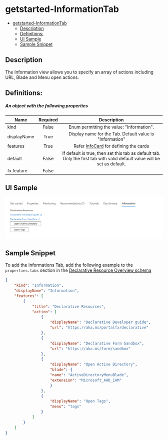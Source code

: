 <a name="getstarted-informationtab"></a>
# getstarted-InformationTab
* [getstarted-InformationTab](#getstarted-informationtab)
    * [Description](#getstarted-informationtab-description)
    * [Definitions:](#getstarted-informationtab-definitions)
    * [UI Sample](#getstarted-informationtab-ui-sample)
    * [Sample Snippet](#getstarted-informationtab-sample-snippet)

<a name="getstarted-informationtab-description"></a>
## Description
The Information view allows you to specify an array of actions including URL, Blade and Menu open actions.
<a name="getstarted-informationtab-definitions"></a>
## Definitions:
<a name="getstarted-informationtab-definitions-an-object-with-the-following-properties"></a>
##### An object with the following properties
| Name | Required | Description
| ---|:--:|:--:|
|kind|False|Enum permitting the value: "Information".
|displayName|True|Display name for the Tab. Default value is "Information"
|features|True|Refer [InfoCard](dx-getstarted-InfoTab-InfoCardReference.md) for defining the cards
|default|False|If default is true, then set this tab as default tab. Only the first tab with valid default value will be set as default.
|fx.feature|False|
<a name="getstarted-informationtab-ui-sample"></a>
## UI Sample
![alt-text](../media/dx/views/InformationTab.png )  
<a name="getstarted-informationtab-sample-snippet"></a>
## Sample Snippet
  To add the Informations Tab, add the following example to the `properties.tabs` section in the [Declarative Resource Overview schema](portalfx-declarative-overview.md#declarative-resource-overview-schema)

```json
{
    "kind": "Information",
    "displayName": "Information",
    "features": [
        {
            "title": "Declarative Resources",
            "action": [
                {
                    "displayName": "Declarative Developer guide",
                    "url": "https://aka.ms/portalfx/declarative"
                },
                {
                    "displayName": "Declarative Form Sandbox",
                    "url": "https://aka.ms/form/sandbox"
                },
                {
                    "displayName": "Open Active Directory",
                    "blade": {
                    "name": "ActiveDirectoryMenuBlade",
                    "extension": "Microsoft_AAD_IAM"
                    }
                },
                {
                    "displayName": "Open Tags",
                    "menu": "tags"
                }
            ]
        }
    ]
}

```

